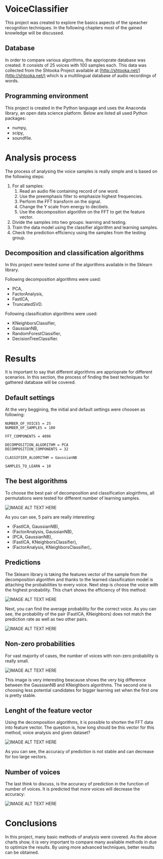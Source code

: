 # VoiceClassifier

This project was created to explore the basics aspects of the speacher recognition techniques. In the following chapters most of the gained knowledge will be discussed.

## Database

In order to compare various algorithms, the apprioprate database was created. It consists of 25 voices with 100 samples each. This data was collected from the Shtooka Project available at [http://shtooka.net/](http://shtooka.net/) which is a multilingual database of audio recordings of words.

## Programming environment

This project is created in the Python language and uses the Anaconda library, an open data science platform. Below are listed all used Python packages:

- numpy,
- scipy,
- soundfile.

# Analysis process

The process of analysing the voice samples is really simple and is based on the following steps:

1. For all samples:
    1. Read an audio file containing record of one word.
    2. Use the preemphasis filter to emphasize highest frequencies.
    3. Perform the FFT transform on the signal.
    4. Change the Y scale from energy to decibels.
    5. Use the decomposition algorithm on the FFT to get the feature vector.
5. Divide the samples into two groups: learning and testing.
6. Train the data model using the classifier algorithm and learning samples.
7. Check the prediction efficiency using the samples from the testing group.

## Decomposition and classification algorithms

In this project were tested some of the algorithms available in the Sklearn library.

Following decomposition algorithms were used:

- PCA,
- FactorAnalysis, 
- FastICA, 
- TruncatedSVD.

Following classification algorithms were used:

- KNeighborsClassifier, 
- GaussianNB,
- RandomForestClassifier, 
- DecisionTreeClassifier.

# Results

It is important to say that different algorithms are apprioprate for different scenarios. In this section, the process of finding the best techniques for gathered database will be covered.

## Default settings

At the very beggining, the initial and default settings were choosen as following:

```
NUMBER_OF_VOICES = 25
NUMBER_OF_SAMPLES = 100

FFT_COMPONENTS = 4096

DECOMPOSITION_ALGORITHM = PCA
DECOMPOSITION_COMPONENTS = 32

CLASSIFIER_ALGORITHM = GaussianNB

SAMPLES_TO_LEARN = 10
```

## The best algorithms

To choose the best pair of decomposition and classification alogirthms, all permutations were tested for different number of learning samples.

![IMAGE ALT TEXT HERE](images/ranking.png)

As you can see, 5 pairs are really interesting:

- (FastICA, GaussianNB),
- (FactorAnalysis, GaussianNB),
- (PCA, GaussianNB),
- (FastICA, KNeighborsClassifier),
- (FactorAnalysis, KNeighborsClassifier),.

## Predictions

The Sklearn library is taking the features vector of the sample from the decomposition algorithm and thanks to the learned classification model is attaching the probabilities to every voice. Next step is choose the voice with the highest probability. This chart shows the efficiency of this method:

![IMAGE ALT TEXT HERE](images/predictions.png)

Next, you can find the average probability for the correct voice. As you can see, the probability of the pair (FastICA, KNeighbors) does not match the prediction rate as well as two other pairs.

![IMAGE ALT TEXT HERE](images/probability.png)

## Non-zero probabilities

For vast majority of cases, the number of voices with non-zero probability is really small.

![IMAGE ALT TEXT HERE](images/non-zero.png)

This image is very interesting beacause shows the very big difference between the GaussianNB and KNeighbors algorithms. The second one is choosing less potential candidates for bigger learning set when the first one is pretty stable.

## Lenght of the feature vector

Using the decomposition algorithms, it is possible to shorten the FFT data into feature vector. The question is, how long should be this vector for this method, voice analysis and given dataset?

![IMAGE ALT TEXT HERE](images/components.png)

As you can see, the accuracy of prediction is not stable and can decrease for too large vectors.

## Number of voices

The last think to discuss, is the accuracy of prediction in the function of number of voices. It is predicted that more voices will decrease the accuracy:

![IMAGE ALT TEXT HERE](images/voices.png)

# Conclusions

In this project, many basic methods of analysis were covered. As the above charts show, it is very important to compare many available methods in due to optimize the results. By using more advanced techniques, better results can be obtained.